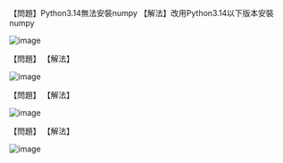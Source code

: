 
【問題】Python3.14無法安裝numpy
【解法】改用Python3.14以下版本安裝numpy

![image](https://github.com/user-attachments/assets/5ba0a2ac-1383-46ee-b4c5-ff12db7f3f8e)

【問題】
【解法】

![image](https://github.com/user-attachments/assets/a2474dad-4b38-41f7-a9cc-8711c8933267)

【問題】
【解法】

![image](https://github.com/user-attachments/assets/2a9d1d4e-c8ec-49bd-9008-a1cd99110a15)

【問題】
【解法】

![image](https://github.com/user-attachments/assets/21987403-1ef6-4f20-8f04-649d331238b7)

